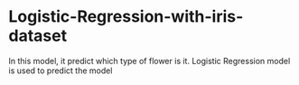 # Logistic-Regression-with-iris-dataset
In this model, it predict which type of flower is it. Logistic Regression model is used to predict the model
